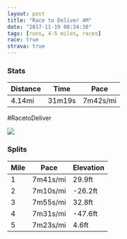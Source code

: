 ```yaml
---
layout: post
title: "Race to Deliver 4M"
date: "2017-11-19 08:34:38"
tags: [runs, 4-5 miles, races]
race: true
strava: true
---
```


### Stats

| Distance | Time | Pace |
|----------|------|------|
|4.14mi|31m19s|7m42s/mi|

#RacetoDeliver

<img src='https://maps.googleapis.com/maps/api/staticmap?maptype=roadmap&path=enc:y}ywFhnnbMuHaJoDsAeHr@sFwHuP{EyQkP}@sPgY{RyNyC{FbBoOoMaLBInCdD~HsCrJhDdKhKvF|EnHlGl@rIvPfPKpKvLhHZzT`[xL@dCvBzDmJ&key=AIzaSyC1MId7bFpkLXNAaYhBSTb8jLyiSqzbDtM&size=800x800&markers=color:yellow|label:S|40.77037,-73.97109&markers=color:green|label:F|40.77376000000002,-73.97266000000002'>

### Splits

| Mile | Pace | Elevation |
|------|------|-----------|
|1|7m41s/mi|29.9ft|
|2|7m10s/mi|-26.2ft|
|3|7m55s/mi|32.8ft|
|4|7m31s/mi|-47.6ft|
|5|7m23s/mi|4.6ft|
